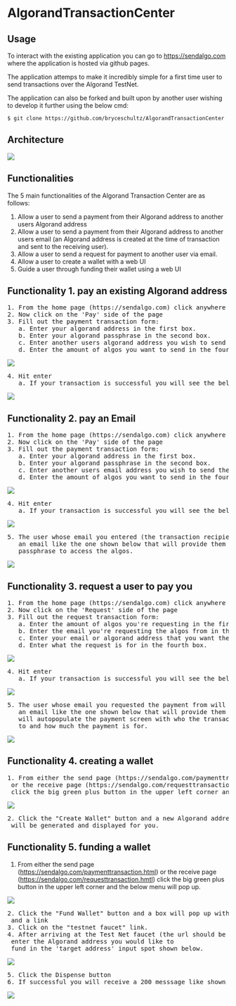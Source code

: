 # AlgorandTransactionCenter

## Usage
To interact with the existing application you can go to https://sendalgo.com where the application is hosted via github pages.

The application attemps to make it incredibly simple for a first time user to send transactions over the Algorand TestNet.

The application can also be forked and built upon by another user wishing to develop it further using the below cmd:
````
$ git clone https://github.com/bryceschultz/AlgorandTransactionCenter
````

## Architecture
<img src="documentation-images/SendAlgoArchitecture.png">

## Functionalities
The 5 main functionalities of the Algorand Transaction Center are as follows:
1. Allow a user to send a payment from their Algorand address to another users Algorand address
2. Allow a user to send a payment from their Algorand address to another users email (an Algorand address is created at the time of transaction and sent to the receiving user).
3. Allow a user to send a request for payment to another user via email.
4. Allow a user to create a wallet with a web UI
5. Guide a user through funding their wallet using a web UI

## Functionality 1. pay an existing Algorand address
<pre>
1. From the home page (https://sendalgo.com) click anywhere
2. Now click on the 'Pay' side of the page
3. Fill out the payment transaction form:
   a. Enter your algorand address in the first box.
   b. Enter your algorand passphrase in the second box.
   c. Enter another users algorand address you wish to send the algos to in the third box.
   d. Enter the amount of algos you want to send in the fourth box.</pre>
  <img src="documentation-images/paymenttransaction.png">
  <pre>
4. Hit enter
   a. If your transaction is successful you will see the below screen:</pre>
  <img src="documentation-images/paymentsuccessful.png">

## Functionality 2. pay an Email
<pre>
1. From the home page (https://sendalgo.com) click anywhere
2. Now click on the 'Pay' side of the page
3. Fill out the payment transaction form:
   a. Enter your algorand address in the first box.
   b. Enter your algorand passphrase in the second box.
   c. Enter another users email address you wish to send the algos to in the third box.
   d. Enter the amount of algos you want to send in the fourth box.</pre>
   <img src="documentation-images/paymenttransactiontoemail.png">
   <pre>
4. Hit enter
   a. If your transaction is successful you will see the below message:</pre>
   <img src="documentation-images/paymentsuccessful.png">
  <pre>
5. The user whose email you entered (the transaction recipient) will receive
   an email like the one shown below that will provide them with the ID and 
   passphrase to access the algos.</pre>
   <img src="documentation-images/paymenttoemailrecipient.png">
   
  ## Functionality 3. request a user to pay you
  <pre>
1. From the home page (https://sendalgo.com) click anywhere
2. Now click on the 'Request' side of the page
3. Fill out the request transaction form:
   a. Enter the amount of algos you're requesting in the first box
   b. Enter the email you're requesting the algos from in the second box.
   c. Enter your email or algorand address that you want the algos to be sent to in the third box.
   d. Enter what the request is for in the fourth box.</pre>
   <img src="documentation-images/requesttransaction.png">
   <pre>
4. Hit enter
   a. If your transaction is successful you will see the below screen:</pre>
   <img src="documentation-images/requestsuccessful.png">
   <pre>
5. The user whose email you requested the payment from will receive
   an email like the one shown below that will provide them with a link that 
   will autopopulate the payment screen with who the transaction is being sent
   to and how much the payment is for.</pre>
   <img src="documentation-images/requestrecipient.png">
   
  ## Functionality 4. creating a wallet
  <pre>
1. From either the send page (https://sendalgo.com/paymenttransaction.html)
 or the receive page (https://sendalgo.com/requesttransaction.html)
 click the big green plus button in the upper left corner and the below menu will pop up.</pre>
 <img src="documentation-images/plusbuttonmodal.png">
 <pre>
2. Click the "Create Wallet" button and a new Algorand address and passphrase 
 will be generated and displayed for you.</pre>
 
  ## Functionality 5. funding a wallet
1. From either the send page (https://sendalgo.com/paymenttransaction.html)
 or the receive page (https://sendalgo.com/requesttransaction.hmtl)
 click the big green plus button in the upper left corner and the below menu will pop up.</pre>
 <img src="documentation-images/plusbuttonmodal.png">
 <pre>
2. Click the "Fund Wallet" button and a box will pop up with instructions 
 and a link
3. Click on the "testnet faucet" link.
4. After arriving at the Test Net faucet (the url should be 'https://bank.testnet.algorand.network/') 
 enter the Algorand address you would like to 
 fund in the 'target address' input spot shown below.</pre>
  <img src="documentation-images/testnetfaucet.png">
  <pre>
5. Click the Dispense button
6. If successful you will receive a 200 messsage like shown below.</pre>
 <img src="documentation-images/testnetfaucetsuccessful.png">
